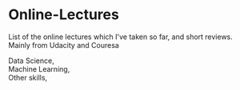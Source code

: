# Online-Lectures
List of the online lectures which I've taken so far, and short reviews. </br>
Mainly from Udacity and Couresa </br>

Data Science, </br>
Machine Learning, </br>
Other skills,</br>





